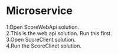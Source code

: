 # Microservice
1.Open ScoreWebApi solution.</br>
2.This is the web api solution. Run this first.</br>
3.Open ScoreClient solution.</br>
4.Run the ScoreClinet solution.</br>
